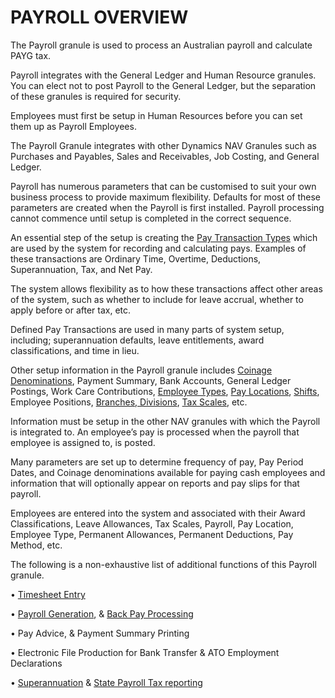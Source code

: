 # PAYROLL OVERVIEW

The Payroll granule is used to process an Australian payroll and calculate PAYG tax.

Payroll integrates with the General Ledger and Human Resource granules.  You can elect not to post Payroll to the General Ledger, but the separation of these granules is required for security.  

Employees must first be setup in Human Resources before you can set them up as Payroll Employees. 

The Payroll Granule integrates with other Dynamics NAV Granules such as Purchases and Payables, Sales and Receivables, Job Costing, and General Ledger.

Payroll has numerous parameters that can be customised to suit your own business process to provide maximum flexibility.  Defaults for most of these parameters are created when the Payroll is first installed.  Payroll processing cannot commence until setup is completed in the correct sequence.

An essential step of the setup is creating the [Pay Transaction Types](au-payroll-setup-pay-transaction-types.md) which are used by the system for recording and calculating pays.  Examples of these transactions are Ordinary Time, Overtime, Deductions, Superannuation, Tax, and Net Pay.

The system allows flexibility as to how these transactions affect other areas of the system, such as whether to include for leave accrual, whether to apply before or after tax, etc.

Defined Pay Transactions are used in many parts of system setup, including; superannuation defaults, leave entitlements, award classifications, and time in lieu. 

Other setup information in the Payroll granule includes [Coinage Denominations](au-payroll-setup-payroll-codes.md), Payment Summary, Bank Accounts, General Ledger Postings, Work Care Contributions, [Employee Types](au-payroll-setup-employee-types.md), [Pay Locations](au-payroll-setup-payroll-codes.md), [Shifts](au-payroll-setup-shifts.md), Employee Positions, [Branches, Divisions](au-payroll-setup-branches.md), [Tax Scales](au-payroll-setup-tax-scales.md), etc.

Information must be setup in the other NAV granules with which the Payroll is integrated to. An employee’s pay is processed when the payroll that employee is assigned to, is posted.

Many parameters are set up to determine frequency of pay, Pay Period Dates, and Coinage denominations available for paying cash employees and information that will optionally appear on reports and pay slips for that payroll.  

Employees are entered into the system and associated with their Award Classifications, Leave Allowances, Tax Scales, Payroll, Pay Location, Employee Type, Permanent Allowances, Permanent Deductions, Pay Method, etc.

The following is a non-exhaustive list of additional functions of this Payroll granule.

•	[Timesheet Entry](au-payroll-processing-pay-time-sheet-journal.md)

•	[Payroll Generation](au-payroll-processing-payroll-processing.md), & [Back Pay Processing](au-payroll-processing-back-pay-calculations.md)

•	Pay Advice, & Payment Summary Printing

•	Electronic File Production for Bank Transfer & ATO Employment Declarations

•	[Superannuation](au-payroll-end-of-month-processing-superannuation.md) & [State Payroll Tax reporting](au-payroll-end-of-month-processing-payroll-tax.md)
